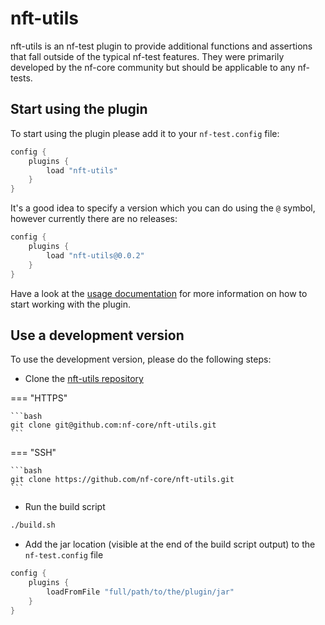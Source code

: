 # nft-utils

nft-utils is an nf-test plugin to provide additional functions and assertions that fall outside of the typical nf-test features. They were primarily developed by the nf-core community but should be applicable to any nf-tests.

## Start using the plugin

To start using the plugin please add it to your `nf-test.config` file:

```groovy title="nf-test.config"
config {
    plugins {
        load "nft-utils"
    }
}
```

It's a good idea to specify a version which you can do using the `@` symbol, however currently there are no releases:

```groovy title="nf-test.config"
config {
    plugins {
        load "nft-utils@0.0.2"
    }
}
```

Have a look at the [usage documentation](./usage.md) for more information on how to start working with the plugin.

## Use a development version

To use the development version, please do the following steps:

- Clone the [nft-utils repository](https://github.com/nf-core/nft-utils)

=== "HTTPS"

    ```bash
    git clone git@github.com:nf-core/nft-utils.git
    ```

=== "SSH"

    ```bash
    git clone https://github.com/nf-core/nft-utils.git
    ```

- Run the build script

```bash
./build.sh
```

- Add the jar location (visible at the end of the build script output) to the `nf-test.config` file

```groovy title="nf-test.config"
config {
    plugins {
        loadFromFile "full/path/to/the/plugin/jar"
    }
}
```
